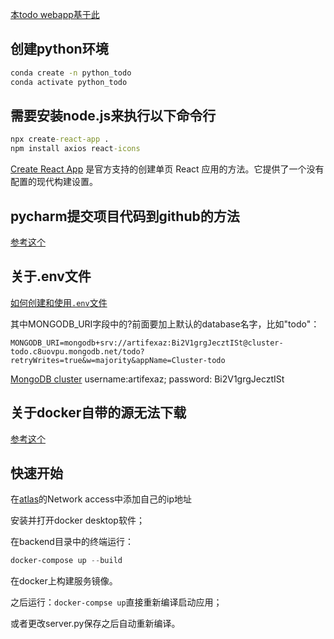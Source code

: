 [本todo webapp基于此](https://jishuzhan.net/article/1851519426600374273)

## 创建python环境

```cmd
conda create -n python_todo
conda activate python_todo
```

## 需要安装node.js来执行以下命令行

```cmd
npx create-react-app .
npm install axios react-icons
```
[Create React App](https://cra.nodejs.cn/docs/getting-started/) 是官方支持的创建单页 React 应用的方法。它提供了一个没有配置的现代构建设置。

## pycharm提交项目代码到github的方法

[参考这个](https://zhuanlan.zhihu.com/p/13523136490)

## 关于.env文件

[如何创建和使用`.env`文件](https://blog.csdn.net/qq_44154915/article/details/140317912)

其中MONGODB_URI字段中的?前面要加上默认的database名字，比如"todo"：
```env
MONGODB_URI=mongodb+srv://artifexaz:Bi2V1grgJecztISt@cluster-todo.c8uovpu.mongodb.net/todo?retryWrites=true&w=majority&appName=Cluster-todo
```

[MongoDB cluster](https://zhuanlan.zhihu.com/p/98916948) username:artifexaz; password: Bi2V1grgJecztISt

## 关于docker自带的源无法下载
[参考这个](https://zhuanlan.zhihu.com/p/28662850275)

## 快速开始

在[atlas](https://cloud.mongodb.com/v2/68aa8af742cc0533dc0d9caa#/security/network/accessList)的Network access中添加自己的ip地址

安装并打开docker desktop软件； 

在backend目录中的终端运行：

```powershell
docker-compose up --build
```
在docker上构建服务镜像。

之后运行：`docker-compse up`直接重新编译启动应用；

或者更改server.py保存之后自动重新编译。


